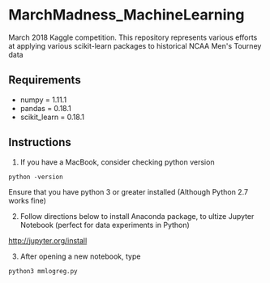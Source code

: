 # MarchMadness_MachineLearning

March 2018 Kaggle competition. This repository represents various efforts at applying various scikit-learn packages to historical NCAA Men's Tourney data

Requirements
---

* numpy = 1.11.1
* pandas = 0.18.1
* scikit_learn = 0.18.1

Instructions
---
1. If you have a MacBook, consider checking python version

  `python -version`

Ensure that you have python 3 or greater installed (Although Python 2.7 works fine)

2. Follow directions below to install Anaconda package, to ultize Jupyter Notebook (perfect for data experiments in Python)

  http://jupyter.org/install

3. After opening a new notebook, type

  `python3 mmlogreg.py`
